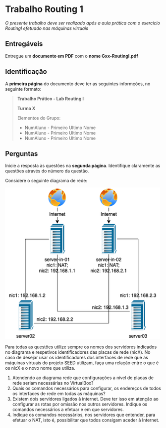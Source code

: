 # Trabalho Routing 1

*O presente trabalho deve ser realizado após a aula prática com o exercicio RoutingI efetuado nas máquinas virtuais*

## Entregáveis
Entregue um **documento em PDF** com o **nome Gxx-RoutingI.pdf** 

## Identificação

A **primeira página** do documento deve ter as seguintes informções, no seguinte formato:

>**Trabalho Prático - Lab Routing I**
>
>**Turma X**
>
>Elementos do Grupo:
>- NumAluno - Primeiro Ultimo Nome
>- NumAluno - Primeiro Ultimo Nome
>- NumAluno - Primeiro Ultimo Nome

## Perguntas

Inicie a resposta às questões na **segunda página**. Identifique claramente as questões através do número da questão.

Considere o seguinte diagrama de rede:

<img src="RoutingI-fig1.png" alt="Fig 1" width="500"/>

Para todas as questões utilize sempre os nomes dos servidores indicados no diagrama e respetivos identificadores das placas de rede (nicX). No caso de desejar usar os identificadores dos interfaces de rede que as máquinas virtuais do projeto SEED utilizam, faça uma relação entre o que é os nicX e o novo nome que utiliza.

1. Atendendo ao diagrama rede que configurações a nível de placas de rede seriam necessárias no VirtualBox?
2. Quais os comandos necessários para configurar, os endereços de todos os interfaces de rede em todas as máquinas?
3. Existem dois servidores ligados à internet. Deve ter isso em atenção ao configurar as rotas por omissão nos outros servidores. Indique os comandos necessários a efetuar e em que servidores.
4. Indique os comandos necessários, nos servidores que entender, para efetuar o NAT, isto é, possibilitar que todos consigam aceder à Internet.
